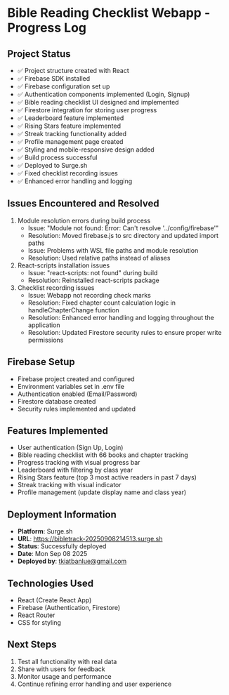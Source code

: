 # Bible Reading Checklist Webapp - Progress Log

## Project Status
- ✅ Project structure created with React
- ✅ Firebase SDK installed
- ✅ Firebase configuration set up
- ✅ Authentication components implemented (Login, Signup)
- ✅ Bible reading checklist UI designed and implemented
- ✅ Firestore integration for storing user progress
- ✅ Leaderboard feature implemented
- ✅ Rising Stars feature implemented
- ✅ Streak tracking functionality added
- ✅ Profile management page created
- ✅ Styling and mobile-responsive design added
- ✅ Build process successful
- ✅ Deployed to Surge.sh
- ✅ Fixed checklist recording issues
- ✅ Enhanced error handling and logging

## Issues Encountered and Resolved
1. Module resolution errors during build process
   - Issue: "Module not found: Error: Can't resolve '../config/firebase'"
   - Resolution: Moved firebase.js to src directory and updated import paths
   - Issue: Problems with WSL file paths and module resolution
   - Resolution: Used relative paths instead of aliases
2. React-scripts installation issues
   - Issue: "react-scripts: not found" during build
   - Resolution: Reinstalled react-scripts package
3. Checklist recording issues
   - Issue: Webapp not recording check marks
   - Resolution: Fixed chapter count calculation logic in handleChapterChange function
   - Resolution: Enhanced error handling and logging throughout the application
   - Resolution: Updated Firestore security rules to ensure proper write permissions

## Firebase Setup
- Firebase project created and configured
- Environment variables set in .env file
- Authentication enabled (Email/Password)
- Firestore database created
- Security rules implemented and updated

## Features Implemented
- User authentication (Sign Up, Login)
- Bible reading checklist with 66 books and chapter tracking
- Progress tracking with visual progress bar
- Leaderboard with filtering by class year
- Rising Stars feature (top 3 most active readers in past 7 days)
- Streak tracking with visual indicator
- Profile management (update display name and class year)

## Deployment Information
- **Platform**: Surge.sh
- **URL**: https://bibletrack-20250908214513.surge.sh
- **Status**: Successfully deployed
- **Date**: Mon Sep 08 2025
- **Deployed by**: tkiatbanlue@gmail.com

## Technologies Used
- React (Create React App)
- Firebase (Authentication, Firestore)
- React Router
- CSS for styling

## Next Steps
1. Test all functionality with real data
2. Share with users for feedback
3. Monitor usage and performance
4. Continue refining error handling and user experience